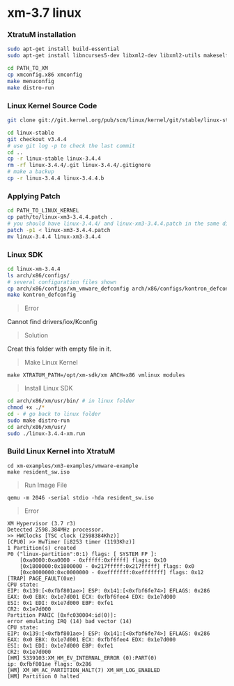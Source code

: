 # xm-3.7 linux


### XtratuM installation
```sh
sudo apt-get install build-essential
sudo apt-get install libncurses5-dev libxml2-dev libxml2-utils makeself xorriso

cd PATH_TO_XM
cp xmconfig.x86 xmconfig
make menuconfig
make distro-run
```


### Linux Kernel Source Code

```sh
git clone git://git.kernel.org/pub/scm/linux/kernel/git/stable/linux-stable.git

cd linux-stable
git checkout v3.4.4
# use git log -p to check the last commit
cd ..
cp -r linux-stable linux-3.4.4
rm -rf linux-3.4.4/.git linux-3.4.4/.gitignore
# make a backup
cp -r linux-3.4.4 linux-3.4.4.b
```

### Applying Patch

```sh
cd PATH_TO_LINUX_KERNEL
cp path/to/linux-xm3-3.4.4.patch .
# you should have linux-3.4.4/ and linux-xm3-3.4.4.patch in the same directory
patch -p1 < linux-xm3-3.4.4.patch
mv linux-3.4.4 linux-xm3-3.4.4
```

### Linux SDK

```sh
cd linux-xm-3.4.4
ls arch/x86/configs/
# several configuration files shown
cp arch/x86/configs/xm_vmware_defconfig arch/x86/configs/kontron_defconfig
make kontron_defconfig
```

> Error

Cannot find drivers/iox/Kconfig

> Solution

Creat this folder with empty file in it.

> Make Linux Kernel
```
make XTRATUM_PATH=/opt/xm-sdk/xm ARCH=x86 vmlinux modules
```


> Install Linux SDK

```sh
cd arch/x86/xm/usr/bin/ # in linux folder
chmod +x ./*
cd - # go back to linux folder
sudo make distro-run
cd arch/x86/xm/usr/
sudo ./linux-3.4.4-xm.run
```

### Build Linux Kernel into XtratuM

```
cd xm-examples/xm3-examples/vmware-example
make resident_sw.iso
```

> Run Image File

```
qemu -m 2046 -serial stdio -hda resident_sw.iso
```

> Error

```
XM Hypervisor (3.7 r3)
Detected 2598.384MHz processor.
>> HWClocks [TSC clock (2598384Khz)]
[CPU0] >> HwTimer [i8253 timer (1193Khz)]
1 Partition(s) created
P0 ("linux-partition":0:1) flags: [ SYSTEM FP ]:
    [0xa0000:0xa0000 - 0xfffff:0xfffff] flags: 0x10
    [0x1800000:0x1800000 - 0x217fffff:0x217fffff] flags: 0x0
    [0xc0000000:0xc0000000 - 0xefffffff:0xefffffff] flags: 0x12
[TRAP] PAGE_FAULT(0xe)
CPU state:
EIP: 0x139:[<0xfbf801ae>] ESP: 0x141:[<0xfbf6fe74>] EFLAGS: 0x286  
EAX: 0x0 EBX: 0x1e7d001 ECX: 0xfbf6fee4 EDX: 0x1e7d000
ESI: 0x1 EDI: 0x1e7d000 EBP: 0xfe1
CR2: 0x1e7d000
Partition PANIC [0xfc030004:id(0)]:
error emulating IRQ (14) bad vector (14)
CPU state:
EIP: 0x139:[<0xfbf801ae>] ESP: 0x141:[<0xfbf6fe74>] EFLAGS: 0x286  
EAX: 0x0 EBX: 0x1e7d001 ECX: 0xfbf6fee4 EDX: 0x1e7d000
ESI: 0x1 EDI: 0x1e7d000 EBP: 0xfe1
CR2: 0x1e7d000
[HM] 5339103:XM_HM_EV_INTERNAL_ERROR (0):PART(0)
ip: 0xfbf801ae flags: 0x286
[HM] XM_HM_AC_PARTITION_HALT(7) XM_HM_LOG_ENABLED
[HM] Partition 0 halted
```
